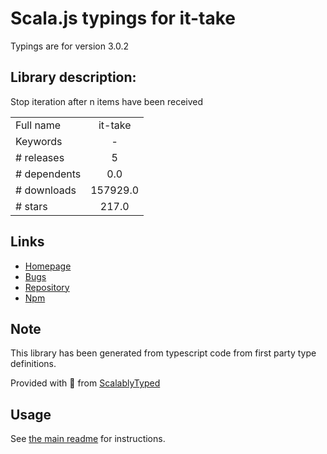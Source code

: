 
# Scala.js typings for it-take

Typings are for version 3.0.2

## Library description:
Stop iteration after n items have been received

|                    |                 |
| ------------------ | :-------------: |
| Full name          | it-take |
| Keywords           | - |
| # releases         | 5 |
| # dependents       | 0.0 |
| # downloads        | 157929.0 |
| # stars            | 217.0 |

## Links
- [Homepage](https://github.com/achingbrain/it/tree/master/packages/it-take#readme)
- [Bugs](https://github.com/achingbrain/it/issues)
- [Repository](https://github.com/achingbrain/it)
- [Npm](https://www.npmjs.com/package/it-take)
    


## Note
This library has been generated from typescript code from first party type definitions.

Provided with :purple_heart: from [ScalablyTyped](https://github.com/oyvindberg/ScalablyTyped)

## Usage
See [the main readme](../../readme.md) for instructions.


